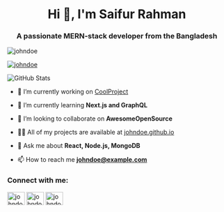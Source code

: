 <h1 align="center">Hi 👋, I'm Saifur Rahman</h1>
<h3 align="center">A passionate MERN-stack developer from the Bangladesh</h3>

<p align="left"> <img src="https://komarev.com/ghpvc/?username=johndoe&label=Profile%20views&color=0e75b6&style=flat" alt="johndoe" /> </p>

<p align="left"> <a href="https://github.com/ryo-ma/github-profile-trophy"><img src="https://github-profile-trophy.vercel.app/?username=johndoe" alt="johndoe" /></a> </p>

![GitHub Stats](https://github-readme-stats.vercel.app/api?username=yourusername&show_icons=true&locale=en)



- 🔭 I’m currently working on [CoolProject](https://github.com/johndoe/coolproject)

- 🌱 I’m currently learning **Next.js and GraphQL**

- 👯 I’m looking to collaborate on **AwesomeOpenSource**

- 👨‍💻 All of my projects are available at [johndoe.github.io](https://johndoe.github.io)

- 💬 Ask me about **React, Node.js, MongoDB**

- 📫 How to reach me **johndoe@example.com**

<h3 align="left">Connect with me:</h3>
<p align="left">
<a href="https://twitter.com/johndoe" target="blank"><img align="center" src="https://cdn.jsdelivr.net/npm/simple-icons@3.0.1/icons/twitter.svg" alt="johndoe" height="30" width="40" /></a>
<a href="https://linkedin.com/in/johndoe" target="blank"><img align="center" src="https://cdn.jsdelivr.net/npm/simple-icons@3.0.1/icons/linkedin.svg" alt="johndoe" height="30" width="40" /></a>
<a href="https://instagram.com/johndoe" target="blank"><img align="center" src="https://cdn.jsdelivr.net/npm/simple-icons@3.0.1/icons/instagram.svg" alt="johndoe" height="30" width="40" /></a>
<a href="https://www.youtube.com/c/j
